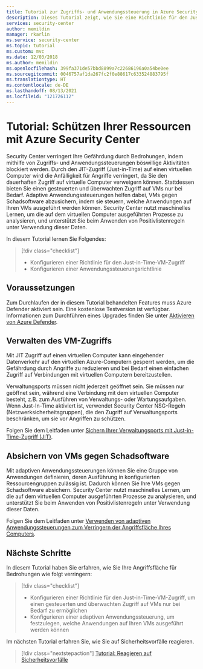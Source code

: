 ```yaml
---
title: Tutorial zur Zugriffs- und Anwendungssteuerung in Azure Security Center
description: Dieses Tutorial zeigt, wie Sie eine Richtlinie für den Just-in-Time-VM-Zugriff und eine Anwendungssteuerungsrichtlinie konfigurieren.
services: security-center
author: memildin
manager: rkarlin
ms.service: security-center
ms.topic: tutorial
ms.custom: mvc
ms.date: 12/03/2018
ms.author: memildin
ms.openlocfilehash: 399fa371de57bbd8899a7c22686196a0a54be0ee
ms.sourcegitcommit: 0046757af1da267fc2f0e88617c633524883795f
ms.translationtype: HT
ms.contentlocale: de-DE
ms.lasthandoff: 08/13/2021
ms.locfileid: "121726112"
---
```

# <a name="tutorial-protect-your-resources-with-azure-security-center"></a>Tutorial: Schützen Ihrer Ressourcen mit Azure Security Center
Security Center verringert Ihre Gefährdung durch Bedrohungen, indem mithilfe von Zugriffs- und Anwendungssteuerungen böswillige Aktivitäten blockiert werden. Durch den JIT-Zugriff (Just-in-Time) auf einen virtuellen Computer wird die Anfälligkeit für Angriffe verringert, da Sie den dauerhaften Zugriff auf virtuelle Computer verweigern können. Stattdessen bieten Sie einen gesteuerten und überwachten Zugriff auf VMs nur bei Bedarf. Adaptive Anwendungssteuerungen helfen dabei, VMs gegen Schadsoftware abzusichern, indem sie steuern, welche Anwendungen auf Ihren VMs ausgeführt werden können. Security Center nutzt maschinelles Lernen, um die auf dem virtuellen Computer ausgeführten Prozesse zu analysieren, und unterstützt Sie beim Anwenden von Positivlistenregeln unter Verwendung dieser Daten.

In diesem Tutorial lernen Sie Folgendes:

> [!div class="checklist"]
> * Konfigurieren einer Richtlinie für den Just-in-Time-VM-Zugriff
> * Konfigurieren einer Anwendungssteuerungsrichtlinie

## <a name="prerequisites"></a>Voraussetzungen
Zum Durchlaufen der in diesem Tutorial behandelten Features muss Azure Defender aktiviert sein. Eine kostenlose Testversion ist verfügbar. Informationen zum Durchführen eines Upgrades finden Sie unter [Aktivieren von Azure Defender](enable-azure-defender.md).

## <a name="manage-vm-access"></a>Verwalten des VM-Zugriffs
Mit JIT Zugriff auf einen virtuellen Computer kann eingehender Datenverkehr auf den virtuellen Azure-Computern gesperrt werden, um die Gefährdung durch Angriffe zu reduzieren und bei Bedarf einen einfachen Zugriff auf Verbindungen mit virtuellen Computern bereitzustellen.

Verwaltungsports müssen nicht jederzeit geöffnet sein. Sie müssen nur geöffnet sein, während eine Verbindung mit dem virtuellen Computer besteht, z.B. zum Ausführen von Verwaltungs- oder Wartungsaufgaben. Wenn Just-In-Time aktiviert ist, verwendet Security Center NSG-Regeln (Netzwerksicherheitsgruppen), die den Zugriff auf Verwaltungsports beschränken, um sie vor Angriffen zu schützen.

Folgen Sie dem Leitfaden unter [Sichern Ihrer Verwaltungsports mit Just-in-Time-Zugriff (JIT)](security-center-just-in-time.md).

## <a name="harden-vms-against-malware"></a>Absichern von VMs gegen Schadsoftware
Mit adaptiven Anwendungssteuerungen können Sie eine Gruppe von Anwendungen definieren, deren Ausführung in konfigurierten Ressourcengruppen zulässig ist. Dadurch können Sie Ihre VMs gegen Schadsoftware absichern. Security Center nutzt maschinelles Lernen, um die auf dem virtuellen Computer ausgeführten Prozesse zu analysieren, und unterstützt Sie beim Anwenden von Positivlistenregeln unter Verwendung dieser Daten.

Folgen Sie dem Leitfaden unter [Verwenden von adaptiven Anwendungssteuerungen zum Verringern der Angriffsfläche Ihres Computers](security-center-adaptive-application.md).

## <a name="next-steps"></a>Nächste Schritte
In diesem Tutorial haben Sie erfahren, wie Sie Ihre Angriffsfläche für Bedrohungen wie folgt verringern:

> [!div class="checklist"]
> * Konfigurieren einer Richtlinie für den Just-in-Time-VM-Zugriff, um einen gesteuerten und überwachten Zugriff auf VMs nur bei Bedarf zu ermöglichen
> * Konfigurieren einer adaptiven Anwendungssteuerung, um festzulegen, welche Anwendungen auf Ihren VMs ausgeführt werden können

Im nächsten Tutorial erfahren Sie, wie Sie auf Sicherheitsvorfälle reagieren.

> [!div class="nextstepaction"]
> [Tutorial: Reagieren auf Sicherheitsvorfälle](tutorial-security-incident.md)